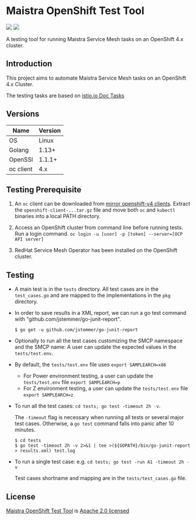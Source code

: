 # Maistra OpenShift Test Tool

![](https://img.shields.io/github/repo-size/maistra/maistra-test-tool.svg?style=flat)
[![](https://goreportcard.com/badge/github.com/maistra/maistra-test-tool)](https://goreportcard.com/report/github.com/maistra/maistra-test-tool)


A testing tool for running Maistra Service Mesh tasks on an OpenShift 4.x cluster.

## Introduction

This project aims to automate Maistra Service Mesh tasks on an OpenShift 4.x Cluster.

The testing tasks are based on [istio.io Doc Tasks](https://istio.io/v1.9/docs/tasks/)

## Versions

| Name      | Version       |
| --        | --            |
| OS        | Linux         |
| Golang    | 1.13+         |
| OpenSSl   | 1.1.1+        |
| oc client | 4.x           |

## Testing Prerequisite

1. An `oc` client can be downloaded from [mirror openshift-v4 clients](https://mirror.openshift.com/pub/openshift-v4/clients/ocp/latest/). Extract the `openshift-client-...tar.gz` file and move both `oc` and `kubectl` binaries into a local PATH directory.

2. Access an OpenShift cluster from command line before running tests. Run a login command. `oc login -u [user] -p [token] --server=[OCP API server]`

3. RedHat Service Mesh Operator has been installed on the OpenShift cluster.

## Testing
- A main test is in the `tests` directory. All test cases are in the `test_cases.go` and are mapped to the implementations in the `pkg` directory.

- In order to save results in a XML report, we can run a go test command with "github.com/jstemmer/go-junit-report".
    ```
    $ go get -u github.com/jstemmer/go-junit-report
    ```

- Optionally to run all the test cases customizing the SMCP namespace and the SMCP name: A user can update the expected values in the `tests/test.env`.

- By default, the `tests/test.env` file uses `export SAMPLEARCH=x86`
    - For Power environment testing, a user can update the `tests/test.env` file `export SAMPLEARCH=p`
    - For Z environment testing, a user can update the `tests/test.env` file `export SAMPLEARCH=z`

- To run all the test cases: `cd tests; go test -timeout 2h -v`.

    The `-timeout` flag is necessary when running all tests or several major test cases. Otherwise, a `go test` command falls into panic after 10 minutes.

    ```
    $ cd tests
    $ go test -timeout 2h -v 2>&1 | tee >(${GOPATH}/bin/go-junit-report > results.xml) test.log
    ```
- To run a single test case: e.g. `cd tests; go test -run A1 -timeout 2h -v`

    Test cases shortname and mapping are in the `tests/test_cases.go` file.

## License

[Maistra OpenShift Test Tool](https://github.com/maistra/maistra-test-tool) is [Apache 2.0 licensed](https://github.com/maistra/maistra-test-tool/blob/development/LICENSE)
